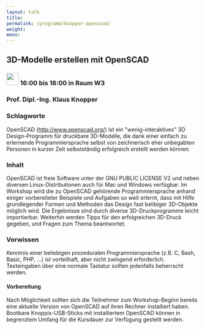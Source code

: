 ```yaml
---
layout: talk
title:
permalink: /programm/knopper-openscad/
weight: 
menu:
---
```

## 3D-Modelle&nbsp;erstellen&nbsp;mit&nbsp;OpenSCAD

### <img height = "32" src="../../images/workshop.svg"> 16:00 bis 18:00 in Raum W3

### Prof.&nbsp;Dipl.-Ing.&nbsp;Klaus&nbsp;Knopper

### Schlagworte

OpenSCAD (http://www.openscad.org/) ist ein "wenig-interaktives" 3D
Design-Programm für druckbare 3D-Modelle, die dank einer einfach zu
erlernende Programmiersprache selbst von zeichnerisch eher unbegabten
Personen in kurzer Zeit selbstständig erfolgreich erstellt werden
können.

### Inhalt

OpenSCAD ist freie Software unter der GNU PUBLIC LICENSE V2 und neben
diversen Linux-Distributionen auch für Mac und Windows verfügbar.  Im
Workshop wird die zu OpenSCAD gehörende Programmiersprache anhand
einiger vorbereiteter Beispiele und Aufgaben so weit erlernt, dass mit
Hilfe grundlegender Formen und Methoden das Design fast belibiger
3D-Objekte möglich wird. Die Ergebnisse sind durch diverse
3D-Druckprogramme leicht importierbar. Weiterhin werden Tipps für den
erfolgreichen 3D-Druck gegeben, und Fragen zum Thema beantwortet.

### Vorwissen

Kenntnis einer beliebigen prozeduralen Programmiersprache (z.B. C, Bash,
Basic, PHP, ...) ist vorteilhaft, aber nicht zwingend erforderlich.
Texteingaben über eine normale Tastatur sollten jedenfalls beherrscht
werden.

#### Vorbereitung

Nach Möglichkeit sollten sich die Teilnehmer zum Workshop-Beginn bereits
eine aktuelle Version von OpenSCAD auf ihren Rechner installiert haben.
Bootbare Knoppix-USB-Sticks mit installiertem OpenSCAD können in
begrenztem Umfang für die Kursdauer zur Verfügung gestellt werden.

